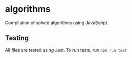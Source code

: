 # algorithms
Compilation of solved algorithms using JavaScript

## Testing
All files are tested using Jest. To run tests, run `npm run test`
